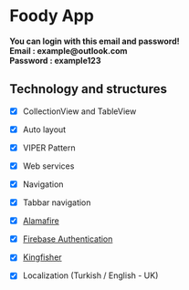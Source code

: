 # Foody App

<p><strong>You can login with this email and password!
  <br/>Email : example@outlook.com
  <br/> Password : example123  </strong></p>

## Technology and structures
- [x] CollectionView and TableView
- [x] Auto layout
- [x] VIPER Pattern
- [x] Web services
- [x] Navigation
- [x] Tabbar navigation
- [x] [Alamafire](https://github.com/Alamofire/Alamofire)
- [x] [Firebase Authentication](https://firebase.google.com/)
- [x] [Kingfisher](https://github.com/onevcat/Kingfisher)
- [x] Localization (Turkish / English - UK)

